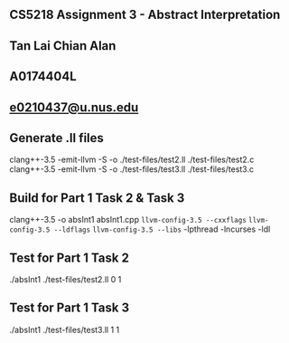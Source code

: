 ## CS5218 Assignment 3 - Abstract Interpretation
## Tan Lai Chian Alan
## A0174404L
## e0210437@u.nus.edu

## Generate .ll files
clang++-3.5 -emit-llvm -S -o ./test-files/test2.ll ./test-files/test2.c
clang++-3.5 -emit-llvm -S -o ./test-files/test3.ll ./test-files/test3.c

## Build for Part 1 Task 2 & Task 3
clang++-3.5 -o absInt1 absInt1.cpp `llvm-config-3.5 --cxxflags` `llvm-config-3.5 --ldflags` `llvm-config-3.5 --libs` -lpthread -lncurses -ldl

## Test for Part 1 Task 2
./absInt1 ./test-files/test2.ll 0 1

## Test for Part 1 Task 3
./absInt1 ./test-files/test3.ll 1 1
